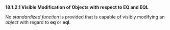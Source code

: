 **18.1.2.1 Visible Modification of Objects with respect to EQ and EQL** 

No *standardized function* is provided that is capable of visibly modifying an *object* with regard to **eq** or **eql**. 

